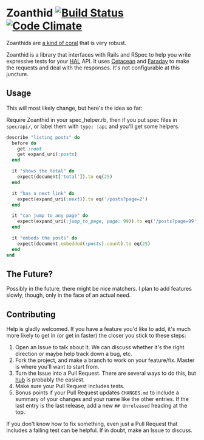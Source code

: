 # Zoanthid [![Build Status](https://travis-ci.org/benhamill/zoanthid.png)](https://travis-ci.org/benhamill/zoanthid) [![Code Climate](https://codeclimate.com/github/benhamill/zoanthid.png)](https://codeclimate.com/github/benhamill/zoanthid)

Zoanthids are [a kind of coral](http://en.wikipedia.org/wiki/Zoantharia) that is
very robust.

Zoanthid is a library that interfaces with Rails and RSpec to help you write
expressive tests for your [HAL](http://stateless.co/hal_specification.html) API.
It uses [Cetacean](https://github.com/benhamill/cetacean#readme) and
[Faraday](https://github.com/lostisland/faraday#readme) to make the requests and
deal with the responses. It's not configurable at this juncture.

## Usage

This will most likely change, but here's the idea so far:

Require Zoanthid in your spec_helper.rb, then if you put spec files in
`spec/api/`, or label them with `type: :api` and you'll get some helpers.

``` ruby
describe "listing posts" do
  before do
    get :root
    get expand_uri(:posts)
  end

  it "shows the total" do
    expect(document['total']).to eq(25)
  end

  it "has a next link" do
    expect(expand_uri(:next)).to eq('/posts?page=2')
  end

  it "can jump to any page" do
    expect(expand_uri(:jump_to_page, page: 99)).to eq('/posts?page=99')
  end

  it "embeds the posts" do
    expect(document.embedded(:posts).count).to eq(25)
  end
end
```

## The Future?

Possibly in the future, there might be nice matchers. I plan to add features
slowly, though, only in the face of an actual need.

## Contributing

Help is gladly welcomed. If you have a feature you'd like to add, it's much more
likely to get in (or get in faster) the closer you stick to these steps:

1. Open an Issue to talk about it. We can discuss whether it's the right
  direction or maybe help track down a bug, etc.
1. Fork the project, and make a branch to work on your feature/fix. Master is
  where you'll want to start from.
1. Turn the Issue into a Pull Request. There are several ways to do this, but
  [hub](https://github.com/defunkt/hub) is probably the easiest.
1. Make sure your Pull Request includes tests.
1. Bonus points if your Pull Request updates `CHANGES.md` to include a summary
   of your changes and your name like the other entries. If the last entry is
   the last release, add a new `## Unreleased` heading at the top.

If you don't know how to fix something, even just a Pull Request that includes a
failing test can be helpful. If in doubt, make an Issue to discuss.
